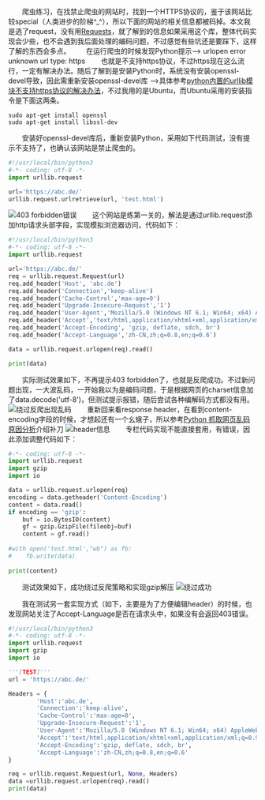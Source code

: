 　　爬虫练习，在找禁止爬虫的网站时，找到一个HTTPS协议的，鉴于该网站比较special（人类进步的阶梯^_^），所以下面的网站的相关信息都被码掉。本文我是选了request，没有用[Requests](http://docs.python-requests.org/zh_CN/latest/index.html)，就了解到的信息如果采用这个库，整体代码实现会少些，也不会遇到我后面处理的编码问题，不过感觉有些坑还是要踩下，这样了解的东西会多点。
　　在运行爬虫的时候发现Python提示--> urlopen error unknown url type: https
　　也就是不支持https协议，不过https现在这么流行，一定有解决办法。随后了解到是安装Python时，系统没有安装openssl-devel导致，因此需重新安装openssl-devel库 -->具体参考[python内置的urllib模块不支持https协议的解决办法](http://blog.csdn.net/zyz511919766/article/details/25049365)，不过我用的是Ubuntu，而Ubuntu采用的安装指令是下面这两条。
``` shell
sudo apt-get install openssl
sudo apt-get install libssl-dev
```
　　安装好openssl-devel库后，重新安装Python，采用如下代码测试，没有提示不支持了，也确认该网站是禁止爬虫的。　

```　python
#!/usr/local/bin/python3
#-*- coding: utf-8 -*-
import urllib.request

url='https://abc.de/'
urllib.request.urlretrieve(url, 'test.html')
```
![403 forbidden错误](http://img.blog.csdn.net/20170730204724978?watermark/2/text/aHR0cDovL2Jsb2cuY3Nkbi5uZXQvRG9uYWxkX1podWFuZw==/font/5a6L5L2T/fontsize/400/fill/I0JBQkFCMA==/dissolve/70/gravity/SouthEast)
　　这个网站是练第一关的，解法是通过urllib.request添加http请求头部字段，实现模拟浏览器访问，代码如下：
``` python
#!/usr/local/bin/python3
#-*- coding: utf-8 -*-
import urllib.request

url='https://abc.de/'
req = urllib.request.Request(url)
req.add_header('Host', 'abc.de')
req.add_header('Connection','keep-alive')
req.add_header('Cache-Control','max-age=0')
req.add_header('Upgrade-Insecure-Request','1')
req.add_header('User-Agent','Mozilla/5.0 (Windows NT 6.1; Win64; x64) AppleWebKit/537.36 (KHTML, like Gecko) Chrome/58.0.3029.110 Safari/537.36')
req.add_header('Accept','text/html,application/xhtml+xml,application/xml;q=0.9,image/webp,*/*;q=0.8')
req.add_header('Accept-Encoding', 'gzip, deflate, sdch, br')
req.add_header('Accept-Language','zh-CN,zh;q=0.8,en;q=0.6')

data = urllib.request.urlopen(req).read()

print(data)
```
　　实际测试效果如下，不再提示403 forbidden了，也就是反爬成功。不过新问题出现，一大波乱码，一开始我以为是编码问题，于是根据网页的charset信息加了data.decode('utf-8')，但测试提示报错，随后尝试各种编解码方式都没有用。
![绕过反爬出现乱码](http://img.blog.csdn.net/20170730204926159?watermark/2/text/aHR0cDovL2Jsb2cuY3Nkbi5uZXQvRG9uYWxkX1podWFuZw==/font/5a6L5L2T/fontsize/400/fill/I0JBQkFCMA==/dissolve/70/gravity/SouthEast)
　　重新回来看response header，在看到content-encoding字段的时候，才想起还有一个幺蛾子，所以参考[Python 抓取网页乱码原因分析](https://zhuanlan.zhihu.com/p/21057822)介绍补刀
![header信息](http://img.blog.csdn.net/20170730205159064?watermark/2/text/aHR0cDovL2Jsb2cuY3Nkbi5uZXQvRG9uYWxkX1podWFuZw==/font/5a6L5L2T/fontsize/400/fill/I0JBQkFCMA==/dissolve/70/gravity/SouthEast)
　　专栏代码实现不能直接套用，有错误，因此添加调整代码如下：

``` python
#-*- coding: utf-8 -*-
import urllib.request
import gzip
import io 

data = urllib.request.urlopen(req)
encoding = data.getheader('Content-Encoding')
content = data.read()
if encoding == 'gzip':
    buf = io.BytesIO(content)
    gf = gzip.GzipFile(fileobj=buf)
    content = gf.read()
    
#with open('test.html',"wb") as fb:
#    fb.write(data)
    
print(content)
```
　　测试效果如下，成功绕过反爬策略和实现gzip解压
![绕过成功](http://img.blog.csdn.net/20170730205313413?watermark/2/text/aHR0cDovL2Jsb2cuY3Nkbi5uZXQvRG9uYWxkX1podWFuZw==/font/5a6L5L2T/fontsize/400/fill/I0JBQkFCMA==/dissolve/70/gravity/SouthEast)

　　我在测试另一套实现方式（如下，主要是为了方便编辑header）的时候，也发现网站关注了Accept-Language是否在请求头中，如果没有会返回403错误。
``` python
#!/usr/local/bin/python3
#-*- coding: utf-8 -*-
import urllib.request
import gzip
import io 

'''[TEST]'''
url = 'https://abc.de/'

Headers = {
        'Host':'abc.de',
        'Connection':'keep-alive',
        'Cache-Control':'max-age=0',
        'Upgrade-Insecure-Request':'1',
        'User-Agent':'Mozilla/5.0 (Windows NT 6.1; Win64; x64) AppleWebKit/537.36 (KHTML, like Gecko) Chrome/58.0.3029.110 Safari/537.36',
        'Accept':'text/html,application/xhtml+xml,application/xml;q=0.9,image/webp,*/*;q=0.8',
        'Accept-Encoding':'gzip, deflate, sdch, br',
        'Accept-Language':'zh-CN,zh;q=0.8,en;q=0.6'
}

req = urllib.request.Request(url, None, Headers)
data =urllib.request.urlopen(req).read()
print(data)
```
